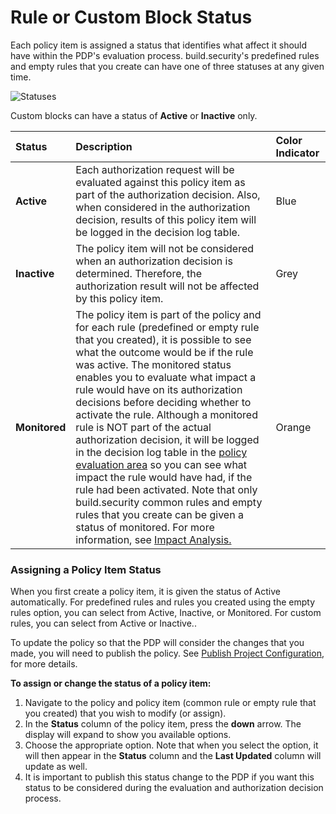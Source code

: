 # Rule or Custom Block Status



Each policy item is assigned a status that identifies what affect it should have within the PDP's evaluation process. build.security's predefined rules and empty rules that you create can have one of three statuses at any given time.

![Statuses](https://files.readme.io/af8f045-rule_statuses2.PNG)

Custom blocks can have a status of **Active** or **Inactive** only.

| Status | Description | Color Indicator |
| :--- | :--- | :--- |
| **Active** | Each authorization request will be evaluated against this policy item as part of the authorization decision.  Also, when considered in the authorization decision, results of this policy item will be logged in the decision log table. | Blue |
| **Inactive** | The policy item will not be considered when an authorization decision is determined.  Therefore, the authorization result will not be affected by this policy item. | Grey |
| **Monitored** | The policy item is part of the policy and for each rule \(predefined or empty rule that you created\), it is possible to see what the outcome would be if the rule was active.  The monitored status enables you to evaluate what impact a rule would have on its authorization decisions before deciding whether to activate the rule.  Although a monitored rule is NOT part of the actual authorization decision, it will be logged in the decision log table in the [policy evaluation area](../policy-evaluation-playground.md) so you can see what impact the rule would have had, if the rule had been activated.  Note that only build.security common rules and empty rules that you create can be given a status of monitored.  For more information, see [Impact Analysis.](../../impact-analysis/) | Orange |

### Assigning a Policy Item Status

When you first create a policy item, it is given the status of Active automatically. For predefined rules and rules you created using the empty rules option, you can select from Active, Inactive, or Monitored. For custom rules, you can select from Active or Inactive..

To update the policy so that the PDP will consider the changes that you made, you will need to publish the policy. See [Publish Project Configuration](../../projects/publish-project-configuration.md), for more details.

**To assign or change the status of a policy item:**

1. Navigate to the policy and policy item \(common rule or empty rule that you created\) that you wish to modify \(or assign\).
2. In the **Status** column of the policy item, press the **down** arrow. The display will expand to show you available options.
3. Choose the appropriate option. Note that when you select the option, it will then appear in the **Status** column and the **Last Updated** column will update as well.
4. It is important to publish this status change to the PDP if you want this status to be considered during the evaluation and authorization decision process.

